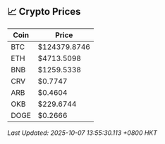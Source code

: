 ## 📈 Crypto Prices

| Coin | Price |
| ---- | ----- |
| BTC | $124379.8746 |
| ETH | $4713.5098 |
| BNB | $1259.5338 |
| CRV | $0.7747 |
| ARB | $0.4604 |
| OKB | $229.6744 |
| DOGE | $0.2666 |

_Last Updated: 2025-10-07 13:55:30.113 +0800 HKT_